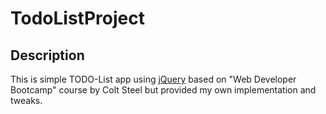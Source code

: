 # TodoListProject

## Description
This is simple TODO-List app using [jQuery](https://jquery.com/) based on "Web Developer Bootcamp" course by Colt Steel but provided my own implementation and tweaks.